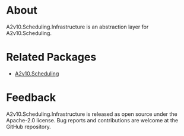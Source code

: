 ﻿# About
A2v10.Scheduling.Infrastructure is an abstraction layer
for A2v10.Scheduling.


# Related Packages

* [A2v10.Scheduling](https://www.nuget.org/packages/A2v10.Scheduling)

# Feedback

A2v10.Scheduling.Infrastructure is released as open source under the Apache-2.0 license. 
Bug reports and contributions are welcome at the GitHub repository.
